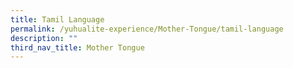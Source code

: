 ```yaml
---
title: Tamil Language
permalink: /yuhualite-experience/Mother-Tongue/tamil-language
description: ""
third_nav_title: Mother Tongue
---
```

